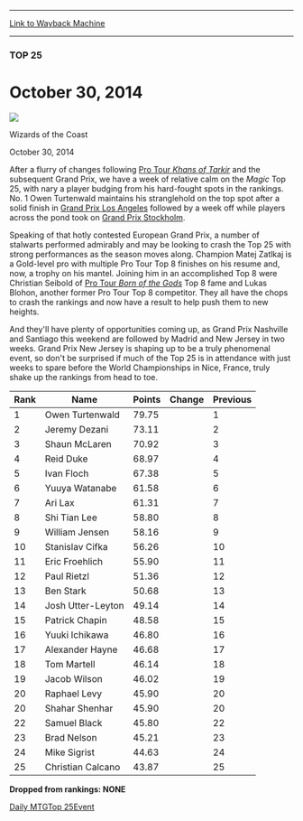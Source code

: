 
---
[Link to Wayback Machine](https://web.archive.org/web/20141101200340/http://magic.wizards.com/en/articles/archive/top25/2014-10-30)

[_metadata_:description]:- "Little shifted in the Top 25 rankings after GP Stockholm."
[_metadata_:generator]:- "Drupal 7 (http://drupal.org)"
[_metadata_:node]:- "292696"
[_metadata_:publish_date]:- "2014-10-30"
[_metadata_:source]:- "div-main"
[_metadata_:title]:- "October 30, 2014"
[_metadata_:wayback_capture_timestamp]:- "2014-11-01 20:03:40"
[_metadata_:wayback_raw_url]:- "https://web.archive.org/web/20141101200340id_/http://magic.wizards.com/en/articles/archive/top25/2014-10-30"
[_metadata_:wayback_url]:- "http://magic.wizards.com/en/articles/archive/top25/2014-10-30"
---





### TOP 25


October 30, 2014
================



![](https://media.magic.wizards.com/styles/auth_small/public/images/person/wizards_authorpic_larger.jpg)

Wizards of the Coast




October 30, 2014
 










After a flurry of changes following [Pro Tour *Khans of Tarkir*](http://magic.wizards.com/en/events/coverage/ptktk) and the subsequent Grand Prix, we have a week of relative calm on the *Magic* Top 25, with nary a player budging from his hard-fought spots in the rankings. No. 1 Owen Turtenwald maintains his stranglehold on the top spot after a solid finish in [Grand Prix Los Angeles](http://magic.wizards.com/en/events/coverage/gpla14) followed by a week off while players across the pond took on [Grand Prix Stockholm](http://magic.wizards.com/en/events/coverage/gpsto14).


Speaking of that hotly contested European Grand Prix, a number of stalwarts performed admirably and may be looking to crash the Top 25 with strong performances as the season moves along. Champion Matej Zatlkaj is a Gold-level pro with multiple Pro Tour Top 8 finishes on his resume and, now, a trophy on his mantel. Joining him in an accomplished Top 8 were Christian Seibold of [Pro Tour *Born of the Gods*](http://magic.wizards.com/en/events/coverage/ptbng14) Top 8 fame and Lukas Blohon, another former Pro Tour Top 8 competitor. They all have the chops to crash the rankings and now have a result to help push them to new heights.


And they'll have plenty of opportunities coming up, as Grand Prix Nashville and Santiago this weekend are followed by Madrid and New Jersey in two weeks. Grand Prix New Jersey is shaping up to be a truly phenomenal event, so don't be surprised if much of the Top 25 is in attendance with just weeks to spare before the World Championships in Nice, France, truly shake up the rankings from head to toe.




| Rank | Name | Points | Change | Previous |
| --- | --- | --- | --- | --- |
| 1 | Owen Turtenwald | 79.75 |  | 1 |
| 2 | Jeremy Dezani | 73.11 |  | 2 |
| 3 | Shaun McLaren | 70.92 |  | 3 |
| 4 | Reid Duke | 68.97 |  | 4 |
| 5 | Ivan Floch | 67.38 |  | 5 |
| 6 | Yuuya Watanabe | 61.58 |  | 6 |
| 7 | Ari Lax | 61.31 |  | 7 |
| 8 | Shi Tian Lee | 58.80 |  | 8 |
| 9 | William Jensen | 58.16 |  | 9 |
| 10 | Stanislav Cifka | 56.26 |  | 10 |
| 11 | Eric Froehlich | 55.90 |  | 11 |
| 12 | Paul Rietzl | 51.36 |  | 12 |
| 13 | Ben Stark | 50.68 |  | 13 |
| 14 | Josh Utter-Leyton | 49.14 |  | 14 |
| 15 | Patrick Chapin | 48.58 |  | 15 |
| 16 | Yuuki Ichikawa | 46.80 |  | 16 |
| 17 | Alexander Hayne | 46.68 |  | 17 |
| 18 | Tom Martell | 46.14 |  | 18 |
| 19 | Jacob Wilson | 46.02 |  | 19 |
| 20 | Raphael Levy | 45.90 |  | 20 |
| 20 | Shahar Shenhar | 45.90 |  | 20 |
| 22 | Samuel Black | 45.80 |  | 22 |
| 23 | Brad Nelson | 45.21 |  | 23 |
| 24 | Mike Sigrist | 44.63 |  | 24 |
| 25 | Christian Calcano | 43.87 |  | 25 |


**Dropped from rankings: NONE**



[Daily MTG](/en/tags/daily-mtg)[Top 25](/en/tags/top-25)[Event](/en/tags/event)





 
 




  







